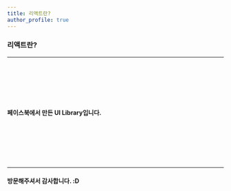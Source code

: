 ```yaml
---
title: 리액트란?
author_profile: true
---
```


### 리액트란?
***  
<br>
<br>
<br>
<br>
<br>  

#### 페이스북에서 만든 UI Library입니다.


<br/>
<br/>
<br/>
<br/>
<br/>

***
#### 방문해주셔서 감사합니다. :D

